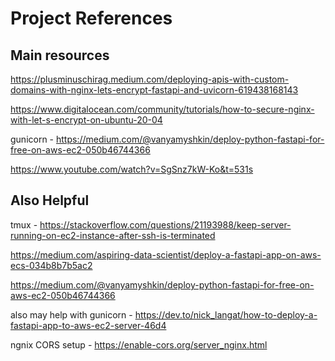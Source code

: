 # Project References

## Main resources
https://plusminuschirag.medium.com/deploying-apis-with-custom-domains-with-nginx-lets-encrypt-fastapi-and-uvicorn-619438168143

https://www.digitalocean.com/community/tutorials/how-to-secure-nginx-with-let-s-encrypt-on-ubuntu-20-04

gunicorn - https://medium.com/@vanyamyshkin/deploy-python-fastapi-for-free-on-aws-ec2-050b46744366

https://www.youtube.com/watch?v=SgSnz7kW-Ko&t=531s

## Also Helpful
tmux - https://stackoverflow.com/questions/21193988/keep-server-running-on-ec2-instance-after-ssh-is-terminated

https://medium.com/aspiring-data-scientist/deploy-a-fastapi-app-on-aws-ecs-034b8b7b5ac2

https://medium.com/@vanyamyshkin/deploy-python-fastapi-for-free-on-aws-ec2-050b46744366

also may help with gunicorn - https://dev.to/nick_langat/how-to-deploy-a-fastapi-app-to-aws-ec2-server-46d4

ngnix CORS setup - https://enable-cors.org/server_nginx.html
